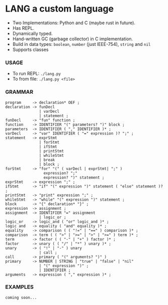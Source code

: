 # LANG a custom language

- Two Implementations: Python and C (maybe rust in future).
- Has REPL.
- Dynamically typed.
- Hand-written GC (garbage collector) in C implementation.
- Build in data types: `boolean`, `number` (just IEEE-754), `string` and `nil`
- Supports classes

### USAGE

- To run REPL: `./lang.py`
- To from file: `./lang.py <file>`

### GRAMMAR

```
program     -> declaration* OEF ;
declaration -> funDecl
               | varDecl
               | statement ;
funDecl     -> "fun" function ;
function    -> IDENTIFIER "(" parameters? ")" block ;
parameters  -> IDENTIFIER ( "," IDENTIFIER )* ;
varDecl     -> "var" IDENTIFIER ( "=" expression )? ";" ;
statement   -> exprStmt
               | forStmt
               | ifStmt
               | printStmt
               | whileStmt
               | break
               | block ;
forStmt     -> "for" "(" ( varDecl | exprStmt| ";" )
                 expression? ";"
                 expression? ")" statement ;
exprStmt    -> expression ";" ;
ifStmt      -> "if" "(" expression ")" statement ( "else" statement )? ;
printStmt   -> "print" expression ";" ;
whileStmt   -> "while" "(" expression ")" statement ;
block       -> "{" declaration* "}" ;
expression  -> assignment ;
assignment  -> IDENTIFIER "=" assignment
               | logic_or ;
logic_or    -> logic_and ( "or" logic_and )* ;
logic and   -> equality ( "and" equality )* ;
equality    -> comparison ( ( "!=" | "==" ) comparison )* ;
comparison  -> term ( ( ">" | ">=" | ">" | ">=" ) term )* ;
term        -> factor ( ( "-" | "+" ) factor )* ;
factor      -> unary ( ( "/" | "*" ) unary )* ;
unary       -> ( "!" | "-" ) unary
               | call ;
call        -> primary ( "(" arguments? ")" )
primary     -> NUMBER | STRING | "true" | "false" | "nil"
               | "(" expression ")" ;
               | IDENTIFIER ;
arguments   -> expression ( "," expression )* ;
```

### EXAMPLES

```
coming soon...
```

